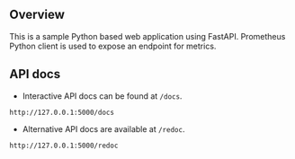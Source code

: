 ## Overview
This is a sample Python based web application using FastAPI. Prometheus Python client is used to expose an endpoint for metrics.

## API docs
* Interactive API docs can be found at `/docs`.
```
http://127.0.0.1:5000/docs
```
* Alternative API docs are available at `/redoc`.
```
http://127.0.0.1:5000/redoc
```